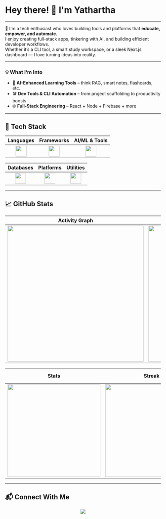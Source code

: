 # Hey there! 👋 I'm Yathartha

---

🚀 I'm a tech enthusiast who loves building tools and platforms that **educate, empower, and automate**.  
I enjoy creating full-stack apps, tinkering with AI, and building efficient developer workflows.  
Whether it’s a CLI tool, a smart study workspace, or a sleek Next.js dashboard — I love turning ideas into reality.

---

### 💡 What I’m Into
- 🧠 **AI-Enhanced Learning Tools** – think RAG, smart notes, flashcards, etc.
- 🛠️ **Dev Tools & CLI Automation** – from project scaffolding to productivity boosts
- 🌐 **Full-Stack Engineering** – React + Node + Firebase + more

---

## 🧰 Tech Stack

<div align="center">

| Languages | Frameworks | AI/ML & Tools |
|:---------:|:----------:|:-------------:|
| <img src="https://skillicons.dev/icons?i=js,ts,python,c" height="35"/> | <img src="https://skillicons.dev/icons?i=react,nextjs,nodejs,express,tailwind,firebase" height="35"/> | <img src="https://skillicons.dev/icons?i=pytorch,tensorflow" height="35"/> |

| Databases | Platforms | Utilities |
|:---------:|:---------:|:---------:|
| <img src="https://skillicons.dev/icons?i=mongodb,mysql,sqlite" height="35"/> | <img src="https://skillicons.dev/icons?i=vercel,netlify,github" height="35"/> | <img src="https://skillicons.dev/icons?i=git,vscode,docker,figma,anaconda" height="35"/> |

</div>

---

## 📈 GitHub Stats

<div align="center">

| Activity Graph | Profile Summary |
|:--------------:|:---------------:|
| <img src="https://github-readme-activity-graph.vercel.app/graph?username=Yathartha19&theme=tokyo-night&hide_border=true&area=true" width="440"/> | <img src="http://github-profile-summary-cards.vercel.app/api/cards/profile-details?username=Yathartha19&theme=tokyonight" width="440"/> |

| Stats | Streak | Top Languages |
|:-----:|:------:|:-------------:|
| <img src="https://github-readme-stats.vercel.app/api?username=Yathartha19&show_icons=true&theme=tokyonight&hide=stars" width="300"/> | <img src="https://github-readme-stats.vercel.app/api/top-langs/?username=Yathartha19&layout=compact&theme=tokyonight" width="300"/> |

</div>

---

## 📬 Connect With Me

<p align="center">
  <a href="mailto:aarushyathartha19@gmail.com"><img src="https://img.shields.io/badge/Email-red?style=flat-square&logo=gmail&logoColor=white"></a>
  <a href="https://linkedin.com/in/YOUR_LINK"><img src="https://img.shields.io/badge/LinkedIn-blue?style=_
